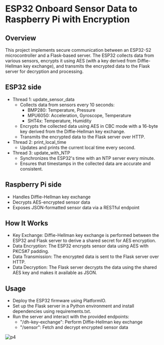 # ESP32 Onboard Sensor Data to Raspberry Pi with Encryption
## Overview
This project implements secure communication between an ESP32-S2 microcontroller and a Flask-based server. The ESP32 collects data from various sensors, encrypts it using AES (with a key derived from Diffie-Hellman key exchange), and transmits the encrypted data to the Flask server for decryption and processing.

## ESP32 side
- Thread 1: update_sensor_data
  - Collects data from sensors every 10 seconds:
    - BMP280: Temperature, Pressure
    - MPU6050: Acceleration, Gyroscope, Temperature
    - SHT4x: Temperature, Humidity
  - Encrypts the collected data using AES in CBC mode with a 16-byte key derived from the Diffie-Hellman key exchange.
  - Transmits the encrypted data to the Flask server over HTTP.
- Thread 2: print_local_time
  - Updates and prints the current local time every second.
- Thread 3: update_with_NTP
  - Synchronizes the ESP32's time with an NTP server every minute.
  - Ensures that timestamps in the collected data are accurate and consistent.

## Raspberry Pi side
- Handles Diffie-Hellman key exchange
- Decrypts AES-encrypted sensor data
- Exposes JSON-formatted sensor data via a RESTful endpoint

## How It Works
- Key Exchange: Diffie-Hellman key exchange is performed between the ESP32 and Flask server to derive a shared secret for AES encryption.
- Data Encryption: The ESP32 encrypts sensor data using AES with PKCS#7 padding. <br/>
- Data Transmission: The encrypted data is sent to the Flask server over HTTP.
- Data Decryption: The Flask server decrypts the data using the shared AES key and makes it available as JSON.

## Usage
- Deploy the ESP32 firmware using PlatformIO.
- Set up the Flask server in a Python environment and install dependencies using requirements.txt.
- Run the server and interact with the provided endpoints:
  - "/dh-key-exchange": Perform Diffie-Hellman key exchange
  - "/sensor": Fetch and decrypt encrypted sensor data

![p4](https://github.com/user-attachments/assets/f486236f-72eb-4410-bc54-c6d9317f0a9f)
